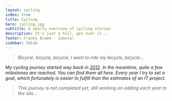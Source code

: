 ```yaml
---
layout: cycling
index: true
title: Cycling
hero: cycling.jpg
subtitle: A yearly overview of cycling stories
description: It's just a hill, get over it...
footer: Franky Braem - Zumuta!
sidebar: false
---
```


> <i class="fas fa-music mr-2" />Bicycle, bicycle, bicycle, I want to ride my bicycle, bicycle...<i class="fas fa-music ml-2" />

My cycling journey started way back in [2012](/cycling/2012.html). In the meantime, 
quite a few milestones are reached. You can find them all here. Every year I 
try to set a goal, which fortunately is easier to fulfill than the estimates 
of an IT project.

> This journey is not completed yet, still working on adding each year to the site...
